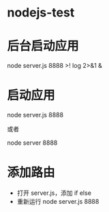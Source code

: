 # nodejs-test
# 后台启动应用
node server.js 8888 >! log 2>&1 &

# 启动应用
node server.js 8888

或者

node server 8888

# 添加路由
- 打开 server.js，添加 if else
- 重新运行 node server.js 8888
